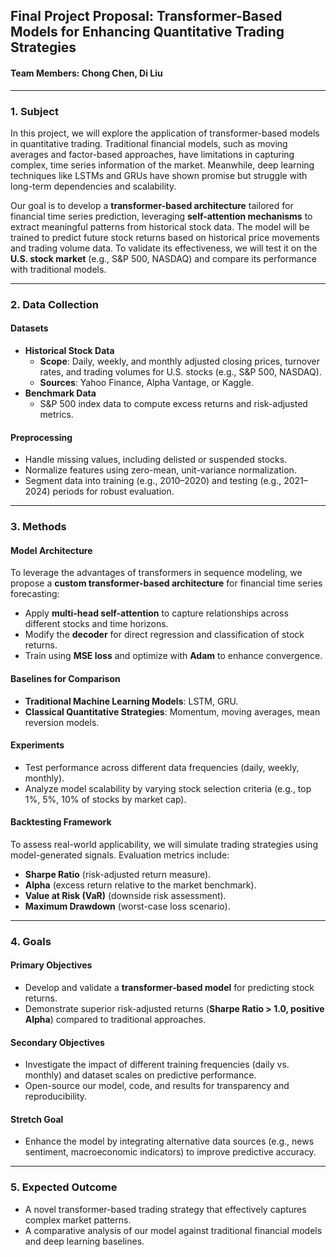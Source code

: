 ## **Final Project Proposal: Transformer-Based Models for Enhancing Quantitative Trading Strategies**  

#### **Team Members**: Chong Chen, Di Liu

---

### **1. Subject**  

In this project, we will explore the application of transformer-based models in quantitative trading. Traditional financial models, such as moving averages and factor-based approaches, have limitations in capturing complex, time series information of the market. Meanwhile, deep learning techniques like LSTMs and GRUs have shown promise but struggle with long-term dependencies and scalability.

Our goal is to develop a **transformer-based architecture** tailored for financial time series prediction, leveraging **self-attention mechanisms** to extract meaningful patterns from historical stock data. The model will be trained to predict future stock returns based on historical price movements and trading volume data. To validate its effectiveness, we will test it on the **U.S. stock market** (e.g., S&P 500, NASDAQ) and compare its performance with traditional models.

---

### **2. Data Collection**  

#### **Datasets**  
- **Historical Stock Data**  
  - **Scope**: Daily, weekly, and monthly adjusted closing prices, turnover rates, and trading volumes for U.S. stocks (e.g., S&P 500, NASDAQ).  
  - **Sources**: Yahoo Finance, Alpha Vantage, or Kaggle.  
- **Benchmark Data**  
  - S&P 500 index data to compute excess returns and risk-adjusted metrics.  

#### **Preprocessing**  
- Handle missing values, including delisted or suspended stocks.  
- Normalize features using zero-mean, unit-variance normalization.  
- Segment data into training (e.g., 2010–2020) and testing (e.g., 2021–2024) periods for robust evaluation.  

---

### **3. Methods**  

#### **Model Architecture**  
To leverage the advantages of transformers in sequence modeling, we propose a **custom transformer-based architecture** for financial time series forecasting:
- Apply **multi-head self-attention** to capture relationships across different stocks and time horizons.  
- Modify the **decoder** for direct regression and classification of stock returns.  
- Train using **MSE loss** and optimize with **Adam** to enhance convergence.  

#### **Baselines for Comparison**  
- **Traditional Machine Learning Models**: LSTM, GRU.  
- **Classical Quantitative Strategies**: Momentum, moving averages, mean reversion models.  

#### **Experiments**  
- Test performance across different data frequencies (daily, weekly, monthly).  
- Analyze model scalability by varying stock selection criteria (e.g., top 1%, 5%, 10% of stocks by market cap).  

#### **Backtesting Framework**  
To assess real-world applicability, we will simulate trading strategies using model-generated signals. Evaluation metrics include:  
- **Sharpe Ratio** (risk-adjusted return measure).  
- **Alpha** (excess return relative to the market benchmark).  
- **Value at Risk (VaR)** (downside risk assessment).  
- **Maximum Drawdown** (worst-case loss scenario).  

---

### **4. Goals**  

#### **Primary Objectives**  
- Develop and validate a **transformer-based model** for predicting stock returns.  
- Demonstrate superior risk-adjusted returns (**Sharpe Ratio > 1.0, positive Alpha**) compared to traditional approaches.  

#### **Secondary Objectives**  
- Investigate the impact of different training frequencies (daily vs. monthly) and dataset scales on predictive performance.  
- Open-source our model, code, and results for transparency and reproducibility.  

#### **Stretch Goal**  
- Enhance the model by integrating alternative data sources (e.g., news sentiment, macroeconomic indicators) to improve predictive accuracy.  

---

### **5. Expected Outcome**  
- A novel transformer-based trading strategy that effectively captures complex market patterns.  
- A comparative analysis of our model against traditional financial models and deep learning baselines.  
